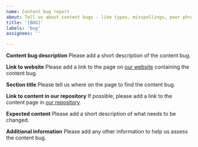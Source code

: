```yaml
---
name: Content bug report
about: Tell us about content bugs - like typos, misspellings, poor phrasing etc.
title: '[BUG]'
labels: 'bug'
assignees: ''

---
```


**Content bug description**
Please add a short description of the content bug.

**Link to website**
Please add a link to the page on [our website](https://rollyourown.xyz) containing the content bug.

**Section title**
Please tell us where on the page to find the content bug.

**Link to content in our repository**
If possible, please add a link to the content page in [our repository](https://git.rollyourown.xyz/ryo-website/hugo-content).

**Expected content**
Please add a short description of what needs to be changed.

**Additional information**
Please add any other information to help us assess the content bug.
